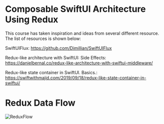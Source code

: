 # Composable SwiftUI Architecture Using Redux

This course has taken inspiration and ideas from several different resource. The list of resources is shown below:

SwiftUIFlux: https://github.com/Dimillian/SwiftUIFlux

Redux-like architecture with SwiftUI: Side Effects: https://danielbernal.co/redux-like-architecture-with-swiftui-middleware/

Redux-like state container in SwiftUI. Basics.: https://swiftwithmajid.com/2019/09/18/redux-like-state-container-in-swiftui/

# Redux Data Flow

![ReduxFlow](https://user-images.githubusercontent.com/36473665/210183455-9ae60456-16f1-4b68-9cf3-ec97c0210878.gif)
